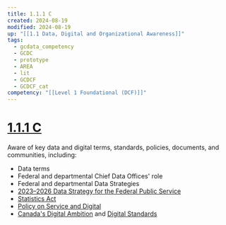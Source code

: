 ```yaml
---
title: 1.1.1 C
created: 2024-08-19
modified: 2024-08-19
up: "[[1.1 Data, Digital and Organizational Awareness]]"
tags:
  - gcdata_competency
  - GCDC
  - prototype
  - AREA
  - lit
  - GCDCF
  - GCDCF_cat
competency: "[[Level 1 Foundational (DCF)]]"
---
```

# [1.1.1 C](1.1.1%20C.md)
Aware of key data and digital terms, standards, policies, documents, and communities, including:
- Data terms 
- Federal and departmental Chief Data Offices' role
- Federal and departmental Data Strategies
- [2023–2026 Data Strategy for the Federal Public Service](https://www.canada.ca/en/treasury-board-secretariat/corporate/reports/2023-2026-data-strategy.html)
- [Statistics Act](https://laws-lois.justice.gc.ca/eng/acts/s-19/fulltext.html)
- [Policy on Service and Digital](https://www.tbs-sct.gc.ca/pol/doc-eng.aspx?id=32603)
- [Canada's Digital Ambition](https://www.canada.ca/en/government/system/digital-government/government-canada-digital-operations-strategic-plans/canada-digital-ambition.html) and [Digital Standards](https://www.canada.ca/en/government/system/digital-government/government-canada-digital-standards.html)
